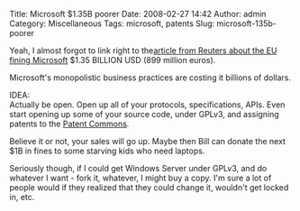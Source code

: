 Title: Microsoft $1.35B poorer
Date: 2008-02-27 14:42
Author: admin
Category: Miscellaneous
Tags: microsoft, patents
Slug: microsoft-135b-poorer

Yeah, I almost forgot to link right to the[article from Reuters about
the EU fining
Microsoft](http://www.reuters.com/article/mergersNews/idUSBRU00634320080227)
$1.35 BILLION USD (899 million euros).

Microsoft's monopolistic business practices are costing it billions of
dollars.

IDEA:  
Actually be open. Open up all of your protocols, specifications, APIs.
Even start opening up some of your source code, under GPLv3, and
assigning patents to the [Patent
Common](http://www.patent-commons.org/)[s](http://www.patent-commons.org/).

Believe it or not, your sales will go up. Maybe then Bill can donate the
next $1B in fines to some starving kids who need laptops.

Seriously though, if I could get Windows Server under GPLv3, and do
whatever I want - fork it, whatever, I might buy a copy. I'm sure a lot
of people would if they realized that they could change it, wouldn't get
locked in, etc.

